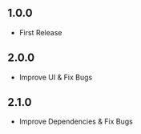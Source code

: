 ## 1.0.0
- First Release

## 2.0.0
- Improve UI & Fix Bugs

## 2.1.0
- Improve Dependencies & Fix Bugs